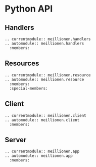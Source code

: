 # Python API

## Handlers

```{eval-rst}
.. currentmodule:: meillionen.handlers
.. automodule:: meillionen.handlers
  :members:
```

## Resources

```{eval-rst}
.. currentmodule:: meillionen.resource
.. automodule:: meillionen.resource
  :members:
  :special-members:
```

## Client

```{eval-rst}
.. currentmodule:: meillionen.client
.. automodule:: meillionen.client
  :members:
```

## Server

```{eval-rst}
.. currentmodule:: meillionen.app
.. automodule:: meillionen.app
  :members:
```